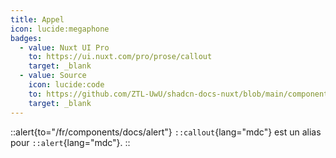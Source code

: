 ```yaml
---
title: Appel
icon: lucide:megaphone
badges:
  - value: Nuxt UI Pro
    to: https://ui.nuxt.com/pro/prose/callout
    target: _blank
  - value: Source
    icon: lucide:code
    to: https://github.com/ZTL-UwU/shadcn-docs-nuxt/blob/main/components/content/Callout.vue
    target: _blank
---
```


::alert{to="/fr/components/docs/alert"}
`::callout`{lang="mdc"} est un alias pour `::alert`{lang="mdc"}.
::
